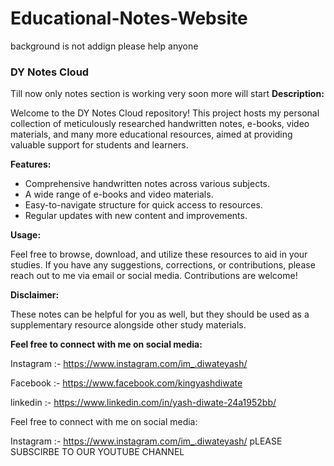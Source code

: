 # Educational-Notes-Website
background is not addign please help anyone
### DY Notes Cloud
Till now only notes section is working very soon more will start
**Description:**

Welcome to the DY Notes Cloud repository! This project hosts my personal collection of meticulously researched handwritten notes, e-books, video materials, and many more educational resources, aimed at providing valuable support for students and learners.

**Features:**

- Comprehensive handwritten notes across various subjects.
- A wide range of e-books and video materials.
- Easy-to-navigate structure for quick access to resources.
- Regular updates with new content and improvements.

**Usage:**

Feel free to browse, download, and utilize these resources to aid in your studies. If you have any suggestions, corrections, or contributions, please reach out to me via email or social media. Contributions are welcome!

**Disclaimer:**

These notes can be helpful for you as well, but they should be used as a supplementary resource alongside other study materials.

**Feel free to connect with me on social media:**

Instagram :- https://www.instagram.com/im_.diwateyash/

Facebook :- https://www.facebook.com/kingyashdiwate

linkedin :- https://www.linkedin.com/in/yash-diwate-24a1952bb/

Feel free to connect with me on social media:

Instagram :- https://www.instagram.com/im_.diwateyash/
pLEASE SUBSCIRBE TO OUR YOUTUBE CHANNEL

